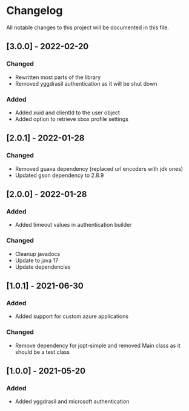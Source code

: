 # Changelog
All notable changes to this project will be documented in this file.

## [3.0.0] - 2022-02-20
### Changed
 - Rewritten most parts of the library
 - Removed yggdrasil authentication as it will be shut down

### Added
 - Added xuid and clientId to the user object
 - Added option to retrieve xbox profile settings

## [2.0.1] - 2022-01-28
### Changed
 - Removed guava dependency (replaced url encoders with jdk ones)
 - Updated gson dependency to 2.8.9

## [2.0.0] - 2022-01-28
### Added
 - Added timeout values in authentication builder
 
### Changed
 - Cleanup javadocs
 - Update to java 17
 - Update dependencies

## [1.0.1] - 2021-06-30
### Added
 - Added support for custom azure applications
 
### Changed
 - Remove dependency for jopt-simple and removed Main class as it should be a test class

## [1.0.0] - 2021-05-20
### Added
 - Added yggdrasil and microsoft authentication